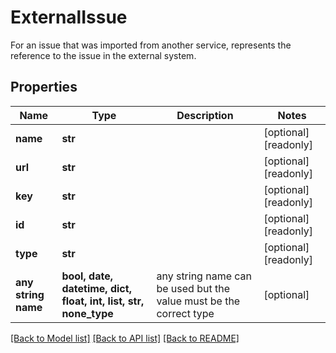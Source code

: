 # ExternalIssue

For an issue that was imported from another service, represents the reference to the issue in the external system.

## Properties
Name | Type | Description | Notes
------------ | ------------- | ------------- | -------------
**name** | **str** |  | [optional] [readonly] 
**url** | **str** |  | [optional] [readonly] 
**key** | **str** |  | [optional] [readonly] 
**id** | **str** |  | [optional] [readonly] 
**type** | **str** |  | [optional] [readonly] 
**any string name** | **bool, date, datetime, dict, float, int, list, str, none_type** | any string name can be used but the value must be the correct type | [optional]

[[Back to Model list]](../README.md#documentation-for-models) [[Back to API list]](../README.md#documentation-for-api-endpoints) [[Back to README]](../README.md)


